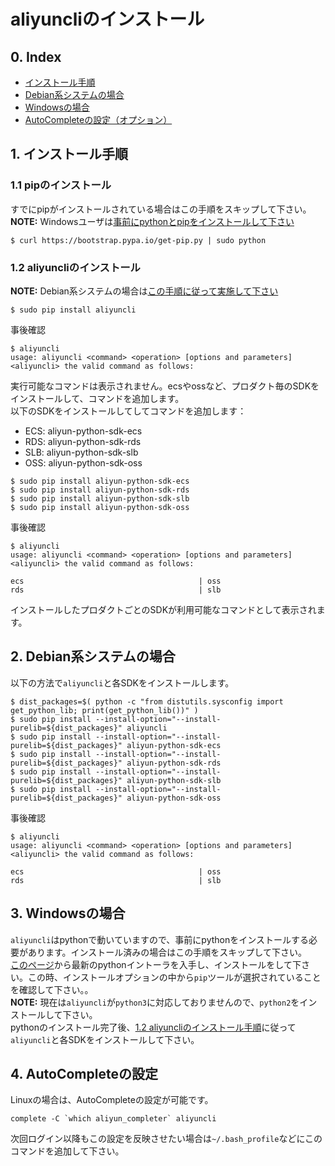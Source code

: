 # aliyuncliのインストール

## 0. Index
 - [インストール手順](#1-インストール手順)
 - [Debian系システムの場合](#2-debian系システムの場合)
 - [Windowsの場合](#3-windowsの場合)
 - [AutoCompleteの設定（オプション）](#4-autocompleteの設定)

## 1. インストール手順

### 1.1 pipのインストール
すでにpipがインストールされている場合はこの手順をスキップして下さい。
<br>
**NOTE:** Windowsユーザは[事前にpythonとpipをインストールして下さい]()
```
$ curl https://bootstrap.pypa.io/get-pip.py | sudo python
```

### 1.2 aliyuncliのインストール
**NOTE:** Debian系システムの場合は[この手順に従って実施して下さい](#2-debian系システムの場合)
```
$ sudo pip install aliyuncli
```

事後確認
```
$ aliyuncli
usage: aliyuncli <command> <operation> [options and parameters]
<aliyuncli> the valid command as follows:
```
実行可能なコマンドは表示されません。ecsやossなど、プロダクト毎のSDKをインストールして、コマンドを追加します。
<br>
以下のSDKをインストールしてしてコマンドを追加します：
- ECS: aliyun-python-sdk-ecs
- RDS: aliyun-python-sdk-rds
- SLB: aliyun-python-sdk-slb
- OSS: aliyun-python-sdk-oss

```
$ sudo pip install aliyun-python-sdk-ecs
$ sudo pip install aliyun-python-sdk-rds
$ sudo pip install aliyun-python-sdk-slb
$ sudo pip install aliyun-python-sdk-oss
```
事後確認
```
$ aliyuncli
usage: aliyuncli <command> <operation> [options and parameters]
<aliyuncli> the valid command as follows:

ecs                                       | oss
rds                                       | slb
```
インストールしたプロダクトごとのSDKが利用可能なコマンドとして表示されます。

## 2. Debian系システムの場合
以下の方法で`aliyuncli`と各SDKをインストールします。
```
$ dist_packages=$( python -c "from distutils.sysconfig import get_python_lib; print(get_python_lib())" )
$ sudo pip install --install-option="--install-purelib=${dist_packages}" aliyuncli
$ sudo pip install --install-option="--install-purelib=${dist_packages}" aliyun-python-sdk-ecs
$ sudo pip install --install-option="--install-purelib=${dist_packages}" aliyun-python-sdk-rds
$ sudo pip install --install-option="--install-purelib=${dist_packages}" aliyun-python-sdk-slb
$ sudo pip install --install-option="--install-purelib=${dist_packages}" aliyun-python-sdk-oss
```
事後確認
```
$ aliyuncli
usage: aliyuncli <command> <operation> [options and parameters]
<aliyuncli> the valid command as follows:

ecs                                       | oss
rds                                       | slb
```

## 3. Windowsの場合

`aliyuncli`はpythonで動いていますので、事前にpythonをインストールする必要があります。インストール済みの場合はこの手順をスキップして下さい。
<br>
[このページ](https://www.python.org/downloads/release/python-2711/)から最新のpythonイントーラを入手し、インストールをして下さい。この時、インストールオプションの中から`pip`ツールが選択されていることを確認して下さい。。
<br>
**NOTE:** 現在は`aliyuncli`が`python3`に対応しておりませんので、`python2`をインストールして下さい。
<br>
pythonのインストール完了後、[1.2 aliyuncliのインストール手順](#12-aliyuncliのインストール)に従って`aliyuncli`と各SDKをインストールして下さい。

## 4. AutoCompleteの設定
Linuxの場合は、AutoCompleteの設定が可能です。
```
complete -C `which aliyun_completer` aliyuncli
```
次回ログイン以降もこの設定を反映させたい場合は`~/.bash_profile`などにこのコマンドを追加して下さい。